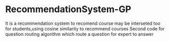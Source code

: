 # RecommendationSystem-GP
It is a recommendation system to recomend course may be interseted too for students,using cosine similarity to recommend courses
Second code for question routing algorithm which route a question for expert to answer 
